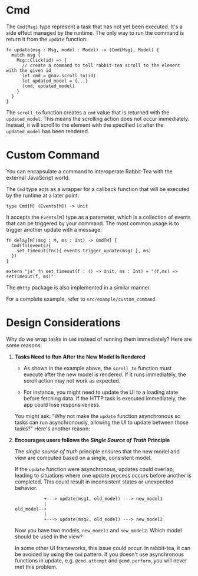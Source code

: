 # Cmd

The `Cmd[Msg]` type represent a task that has not yet been executed. 
It's a side effect managed by the runtime. The only way to run the command 
is return it from the `update` function:

```mbt
fn update(msg : Msg, model : Model) -> (Cmd[Msg], Model) {
  match msg {
    Msg::Click(id) => {
      // create a command to tell rabbit-tea scroll to the element with the given id
      let cmd = @nav.scroll_to(id) 
      let updated_model = {...}
      (cmd, updated_model)
    }
  }
}
```

The `scroll_to` function creates a `cmd` value that is returned with the 
`updated_model`. This means the scrolling action does not occur immediately. 
Instead, it will scroll to the element with the specified `id` after the 
`updated_model` has been rendered.

# Custom Command

You can encapsulate a command to interoperate Rabbit-Tea with the external 
JavaScript world.

The `Cmd` type acts as a wrapper for a callback function that will be executed 
by the runtime at a later point:

```mbt
type Cmd[M] (Events[M]) -> Unit
```

It accepts the `Events[M]` type as a parameter, which is a collection of events 
that can be triggered by your command. The most common usage is to trigger 
another update with a message:

```mbt
fn delay[M](msg : M, ms : Int) -> Cmd[M] {
  Cmd(fn(events){
    set_timeout(fn(){ events.trigger_update(msg) }, ms)
  })
} 

extern "js" fn set_timeout(f : () -> Unit, ms : Int) = "(f,ms) => setTimeout(f, ms)"
```

The `@http` package is also implemented in a similar manner.

For a complete example, refer to `src/example/custom_command`.

# Design Considerations

Why do we wrap tasks in `Cmd` instead of running them immediately? 
Here are some reasons:

1. **Tasks Need to Run After the New Model Is Rendered**

    - As shown in the example above, the `scroll_to` function must execute after 
    the new model is rendered. If it runs immediately, the scroll action may not 
    work as expected.

    - For instance, you might need to update the UI to a loading state before 
    fetching data. If the HTTP task is executed immediately, the app could lose 
    responsiveness.

    You might ask: "Why not make the `update` function asynchronous so tasks can 
    run asynchronously, allowing the UI to update between those tasks?" Here's 
    another reason:

2. **Encourages users follows the *Single Source of Truth* Principle**

    The *single source of truth* principle ensures that the new model and view 
    are computed based on a single, consistent model.

    If the `update` function were asynchronous, updates could overlap, leading 
    to situations where one update process occurs before another is completed. 
    This could result in inconsistent states or unexpected behavior.

    ```
               +---> update(msg1, old_model) ---> new_model1
               |  
    old_model--+
               |
               +---> update(msg2, old_model) ---> new_model2
    ```

    Now you have two models, `new_model1` and `new_model2`. Which model should 
    be used in the view?

    In some other UI frameworks, this issue could occur. In rabbit-tea, it can 
    be avoided by using the `Cmd` pattern. If you doesn't use asynchronous 
    functions in update, e.g. `@cmd.attempt` and `@cmd.perform`, you will never 
    met this problem.





